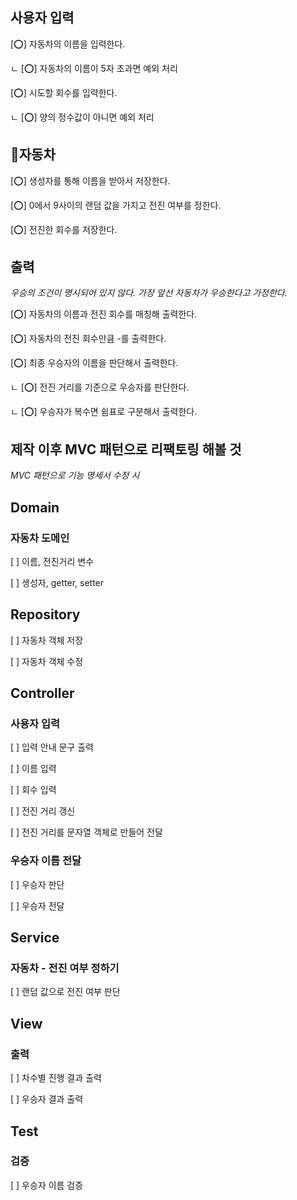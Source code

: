 ## 사용자 입력
[⭕] 자동차의 이름을 입력한다.

ㄴ [⭕] 자동차의 이름이 5자 초과면 예외 처리

[⭕] 시도할 회수를 입력한다.

ㄴ [⭕] 양의 정수값이 아니면 예외 처리



## 🚗자동차
[⭕] 생성자를 통해 이름을 받아서 저장한다.

[⭕] 0에서 9사이의 랜덤 값을 가지고 전진 여부를 정한다.

[⭕] 전진한 회수를 저장한다.



## 출력
*우승의 조건이 명시되어 있지 않다. 가장 앞선 자동차가 우승한다고 가정한다.*

[⭕] 자동차의 이름과 전진 회수를 매칭해 출력한다.

[⭕] 자동차의 전진 회수만큼 -를 출력한다.

[⭕] 최종 우승자의 이름을 판단해서 출력한다.

ㄴ [⭕] 전진 거리를 기준으로 우승자를 판단한다.

ㄴ [⭕] 우승자가 복수면 쉼표로 구분해서 출력한다.



## 제작 이후 MVC 패턴으로 리팩토링 해볼 것
*MVC 패턴으로 기능 명세서 수정 시*

## Domain
### 자동차 도메인
[ ] 이름, 전진거리 변수

[ ] 생성자, getter, setter

## Repository
[ ] 자동차 객체 저장

[ ] 자동차 객체 수정

## Controller
### 사용자 입력
[ ] 입력 안내 문구 출력

[ ] 이름 입력

[ ] 회수 입력

[ ] 전진 거리 갱신

[ ] 전진 거리를 문자열 객체로 만들어 전달

### 우승자 이름 전달
[ ] 우승자 판단

[ ] 우승자 전달

## Service
### 자동차 - 전진 여부 정하기
[ ] 랜덤 값으로 전진 여부 판단

## View
### 출력
[ ] 차수별 진행 결과 출력

[ ] 우승자 결과 출력

## Test
### 검증 
[ ] 우승자 이름 검증